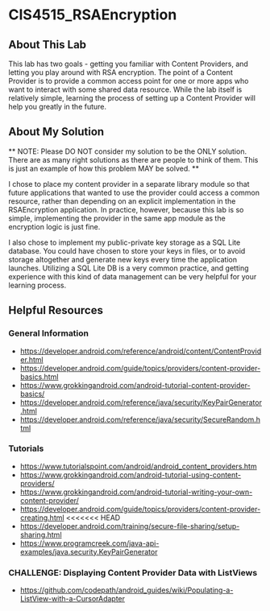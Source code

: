 # CIS4515_RSAEncryption

## About This Lab
This lab has two goals - getting you familiar with Content Providers, and letting you play around
with RSA encryption.  The point of a Content Provider is to provide a common access point for one or
more apps who want to interact with some shared data resource.  While the lab itself is relatively
simple, learning the process of setting up a Content Provider will help you greatly in the future.

## About My Solution
** NOTE: Please DO NOT consider my solution to be the ONLY solution.  There are as many right
solutions as there are people to think of them.  This is just an example of how this problem MAY be
solved. **

I chose to place my content provider in a separate library module so that future applications that
wanted to use the provider could access a common resource, rather than depending on an explicit
implementation in the RSAEncryption application.  In practice, however, because this lab is so simple,
implementing the provider in the same app module as the encryption logic is just fine.

I also chose to implement my public-private key storage as a SQL Lite database.  You could have
chosen to store your keys in files, or to avoid storage altogether and generate new keys every time
the application launches.  Utilizing a SQL Lite DB is a very common practice, and getting experience
with this kind of data management can be very helpful for your learning process.

## Helpful Resources

### General Information
* https://developer.android.com/reference/android/content/ContentProvider.html
* https://developer.android.com/guide/topics/providers/content-provider-basics.html
* https://www.grokkingandroid.com/android-tutorial-content-provider-basics/
* https://developer.android.com/reference/java/security/KeyPairGenerator.html
* https://developer.android.com/reference/java/security/SecureRandom.html

### Tutorials
* https://www.tutorialspoint.com/android/android_content_providers.htm
* https://www.grokkingandroid.com/android-tutorial-using-content-providers/
* https://www.grokkingandroid.com/android-tutorial-writing-your-own-content-provider/
* https://developer.android.com/guide/topics/providers/content-provider-creating.html
<<<<<<< HEAD
* https://developer.android.com/training/secure-file-sharing/setup-sharing.html
* https://www.programcreek.com/java-api-examples/java.security.KeyPairGenerator

### CHALLENGE: Displaying Content Provider Data with ListViews
* https://github.com/codepath/android_guides/wiki/Populating-a-ListView-with-a-CursorAdapter